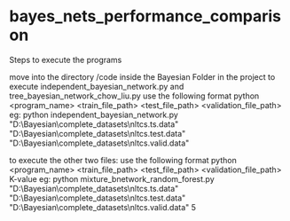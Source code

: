 # bayes_nets_performance_comparison


Steps to execute the programs

move into the directory /code inside the Bayesian Folder in the project
to execute independent_bayesian_network.py and tree_bayesian_network_chow_liu.py 
    use the following format python <program_name> <train_file_path> <test_file_path> <validation_file_path>
	eg: python independent_bayesian_network.py  "D:\Bayesian\complete_datasets\nltcs.ts.data" "D:\Bayesian\complete_datasets\nltcs.test.data" "D:\Bayesian\complete_datasets\nltcs.valid.data"   

to execute the other two files:
    use the following format python <program_name> <train_file_path> <test_file_path> <validation_file_path> K-value
	  eg: python mixture_bnetwork_random_forest.py "D:\Bayesian\complete_datasets\nltcs.ts.data" "D:\Bayesian\complete_datasets\nltcs.test.data" "D:\Bayesian\complete_datasets\nltcs.valid.data" 5

